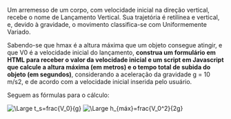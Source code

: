 Um arremesso de um corpo, com velocidade inicial na direção vertical, recebe o nome de Lançamento Vertical. Sua trajetória é retilínea e vertical, e, devido à gravidade, o movimento classifica-se com Uniformemente Variado.

Sabendo-se que hmax é a altura máxima que um objeto consegue atingir, e que V0 é a velocidade inicial do lançamento, **construa um formulário em HTML para receber o valor da velocidade inicial e um script em Javascript que calcule a altura máxima (em metros) e o tempo total de subida do objeto (em segundos)**, considerando a aceleração da gravidade g = 10 m/s2, e de acordo com a velocidade inicial inserida pelo usuário.
 
Seguem as fórmulas para o cálculo:

<img src="https://latex.codecogs.com/svg.latex?\Large&space;t_s=frac{V_0}{g}" title="\Large t_s=frac{V_0}{g}" />
<img src="https://latex.codecogs.com/svg.latex?\Large&space;h_{máx}=frac{V_0^2}{2g}" title="\Large h_{máx}=frac{V_0^2}{2g}" />

